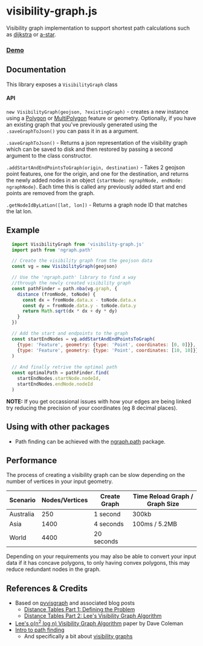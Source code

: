 # visibility-graph.js
Visibility graph implementation to support shortest path calculations such as [dijkstra](https://en.wikipedia.org/wiki/Dijkstra%27s_algorithm) or [a-star](https://en.wikipedia.org/wiki/A*_search_algorithm).

### [Demo](https://rowanwins.github.io/visibility-graph/debug/dist/index.html)

## Documentation

This library exposes a `VisibilityGraph` class

#### API
`new VisibilityGraph(geojson, ?existingGraph)` - creates a new instance using a [Polygon](http://geojson.win/#appendix-A.3) or [MultiPolygon](http://geojson.win/#appendix-A.6) feature or geometry. Optionally, if you have an existing graph that you've previously generated using the `.saveGraphToJson()` you can pass it in as a argument.

`.saveGraphToJson()` - Returns a json representation of the visibility graph which can be saved to disk and then restored by passing a second argument to the class constructor.

`.addStartAndEndPointsToGraph(origin, destination)` - Takes 2 geojson point features, one for the origin, and one for the destination, and returns the newly added nodes in an object `{startNode: ngraphNode, endNode: ngraphNode}`. Each time this is called any previously added start and end points are removed from the graph.

`.getNodeIdByLatLon([lat, lon])` - Returns a graph node ID that matches the lat lon.



## Example

````js
  import VisibilityGraph from 'visibility-graph.js'
  import path from 'ngraph.path'

  // Create the visibility graph from the geojson data
  const vg = new VisibilityGraph(geojson)

  // Use the 'ngraph.path' library to find a way 
  //through the newly created visibility graph
  const pathFinder = path.nba(vg.graph, {
    distance (fromNode, toNode) {
      const dx = fromNode.data.x - toNode.data.x
      const dy = fromNode.data.y - toNode.data.y
      return Math.sqrt(dx * dx + dy * dy)
    }
  })

  // Add the start and endpoints to the graph  
  const startEndNodes = vg.addStartAndEndPointsToGraph(
    {type: 'Feature', geometry: {type: 'Point', coordinates: [0, 0]}},
    {type: 'Feature', geometry: {type: 'Point', coordinates: [10, 10]}}
  )
  
  // And finally retrive the optimal path 
  const optimalPath = pathFinder.find(
    startEndNodes.startNode.nodeId,
    startEndNodes.endNode.nodeId
  )

  ````

**NOTE:** If you get occassional issues with how your edges are being linked try reducing the precision of your coordinates (eg 8 decimal places). 

## Using with other packages
- Path finding can be achieved with the [ngraph.path](https://github.com/anvaka/ngraph.path) package.


## Performance
The process of creating a visibility graph can be slow depending on the number of vertices in your input geometry.

| Scenario  | Nodes/Vertices  | Create Graph  | Time Reload Graph / Graph Size  |
| --------- | --------------- | ------------- | ------------------------------- |
| Australia | 250             | 1 second      | 300kb                           |
| Asia      | 1400            | 4 seconds     | 100ms / 5.2MB                   |
| World     | 4400            | 20 seconds    |                                 |


Depending on your requirements you may also be able to convert your input data if it has concave polygons, to only having convex polygons, this may reduce redundant nodes in the graph.


## References & Credits
* Based on [pyvisgraph](https://github.com/TaipanRex/pyvisgraph) and associated blog posts
  * [Distance Tables Part 1: Defining the Problem](https://taipanrex.github.io/2016/09/17/Distance-Tables-Part-1-Defining-the-Problem.html)
  * [Distance Tables Part 2: Lee's Visibility Graph Algorithm](https://taipanrex.github.io/2016/10/19/Distance-Tables-Part-2-Lees-Visibility-Graph-Algorithm.html)
* [Lee's o(n<sup>2</sup> log n) Visibility Graph Algorithm](https://github.com/davetcoleman/visibility_graph/blob/master/Visibility_Graph_Algorithm.pdf) paper by Dave Coleman
* [Intro to path finding](https://www.redblobgames.com/pathfinding/)
  * And specifically a bit about [visibility graphs](https://www.redblobgames.com/pathfinding/visibility-graphs/)
